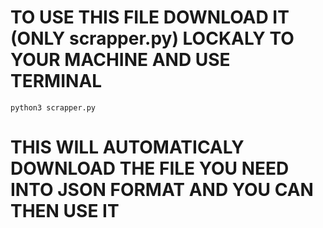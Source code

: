 # TO USE THIS FILE DOWNLOAD IT (ONLY scrapper.py) LOCKALY TO YOUR MACHINE AND USE TERMINAL

`python3 scrapper.py`

# THIS WILL AUTOMATICALY DOWNLOAD THE FILE YOU NEED INTO JSON FORMAT AND YOU CAN THEN USE IT
